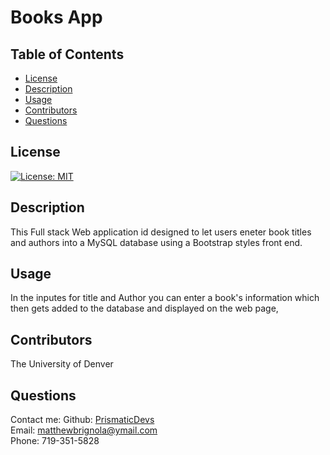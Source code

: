 # Books App

## Table of Contents

- [License](#license)
- [Description](#description)
- [Usage](#instructions)
- [Contributors](#contributors)
- [Questions](#questions)

## License

[![License: MIT](https://img.shields.io/badge/License-MIT-yellow.svg)](https://opensource.org/licenses/MIT)

## Description

This Full stack Web application id designed to let users eneter book titles and authors into a MySQL database using a Bootstrap styles front end.

## Usage

In the inputes for title and Author you can enter a book's information which then gets added to the database and displayed on the web page,

## Contributors

The University of Denver

## Questions

Contact me:
Github: [PrismaticDevs](https://github.com/PrismaticDevs) <br>
Email: matthewbrignola@ymail.com <br>
Phone: 719-351-5828 <br>
